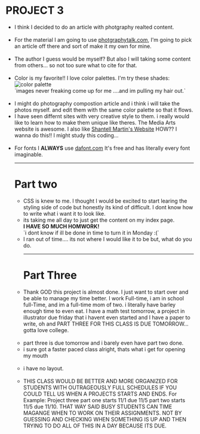 <!DOCTYPE md>
<h1>PROJECT 3</h1>
<ul>
<li>I think I decided to do an article with photgraphy realted content. </li>
<br>
<li>For the material I am going to use
<a href="https://www.photographytalk.com">photgraphytalk.com</a>, I'm going to pick an article off there and sort of make it my own for mine. </li>
<br>
<li>The author I guess would be myself? But also I will taking some content from others... so not too sure what to cite for that. </li>
<br>
<li>Color is my favorite!! I love color palettes. I'm try these shades:
<img src="../images/blue.png" alt="color palette"> </li>
`images never freaking come up for me ....and im pulling my hair out.`
<br>
<br>
<li> I might do photography compostion article and i think i will take the photos myself. and edit them with the same color palette so that it flows.</li>

<li>I have seen differnt sites with very creative style to them. i really would like to learn how to make them unique like theres. The Media Arts website is awesome. I also like
<a href="https://shantellmartin.art">Shantell Martin's Website</a> HOW?? I wanna do this!! I might study this coding...</li>
<br>
<li>For fonts I <b>ALWAYS</b> use <a href="https://www.dafont.com">dafont.com</a> It's free and has literally every font imaginable.
<hr>
<h1> Part two</h1>

<ul>
<li>CSS is knew to me. I thought  I would be excited to start learing the styling side of code but honestly its kind of difficult.
I dont know how to write what i want it to look like.</li>
<li>its taking me all day to just get the content on my index page.
<br />
<strong>I HAVE SO MUCH HOMWORK!</strong>
<br />
`i dont know if ill be done in time to turn it in Monday :(`
<li> I ran out of time.... its not where I would like it to be but, what do you do.
<hr>
<h1>Part Three</h1>
<li>Thank GOD this project is almost done. I just want to start over and be able to manage my time better. I work Full-time, i am in school full-Time, and im a full-time mom of two. i literally have barley enough time to even eat. I have a math test tomorrow, a project in illustrator due friday that i havent even started and I have a paper to write, oh and PART THREE FOR THIS CLASS IS DUE TOMORROW... gotta love college.</li>
<br />
<li>part three is due tomorrow and i barely even have part two done.</li>
<li> i sure got a faster paced class alright, thats what i get for opening my mouth</li>
<br />
<li> i have no layout.</li>
<br />
<li> THIS CLASS WOULD BE BETTER AND MORE ORGANIZED FOR STUDENTS WITH OUTRAGEOUSLY FULL SCHEDULES IF YOU COULD TELL US WHEN A PROJECTS STARTS AND ENDS. For Example: Project three part one starts 11/1 due 11/5 part two starts 11/5 due 11/10. THAT WAY SAID BUSY STUDENTS CAN TIME MAGANGE WHEN TO WORK ON THEIR ASSIGNMENTS. NOT BY GUESSING AND CHECKING WHEN SOMETHING IS UP AND THEN TRYING TO DO ALL OF THIS IN A DAY BECAUSE ITS DUE. </li>
